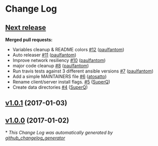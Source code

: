 # Change Log

## [**Next release**](https://galaxy.ansible.com/atosatto/minio)

**Merged pull requests:**

- Variables cleanup & README colors [\#12](https://github.com/atosatto/ansible-minio/pull/12) ([paulfantom](https://github.com/paulfantom))
- Auto releaser [\#11](https://github.com/atosatto/ansible-minio/pull/11) ([paulfantom](https://github.com/paulfantom))
- Improve network resiliency [\#10](https://github.com/atosatto/ansible-minio/pull/10) ([paulfantom](https://github.com/paulfantom))
- major code cleanup [\#8](https://github.com/atosatto/ansible-minio/pull/8) ([paulfantom](https://github.com/paulfantom))
- Run travis tests against 3 different ansible versions [\#7](https://github.com/atosatto/ansible-minio/pull/7) ([paulfantom](https://github.com/paulfantom))
- Add a simple MAINTAINERS file [\#6](https://github.com/atosatto/ansible-minio/pull/6) ([atosatto](https://github.com/atosatto))
- Rename client/server install flags. [\#5](https://github.com/atosatto/ansible-minio/pull/5) ([SuperQ](https://github.com/SuperQ))
- Create data directories [\#4](https://github.com/atosatto/ansible-minio/pull/4) ([SuperQ](https://github.com/SuperQ))

## [v1.0.1](https://galaxy.ansible.com/atosatto/minio) (2017-01-03)
## [v1.0.0](https://galaxy.ansible.com/atosatto/minio) (2017-01-02)


\* *This Change Log was automatically generated by [github_changelog_generator](https://github.com/skywinder/Github-Changelog-Generator)*